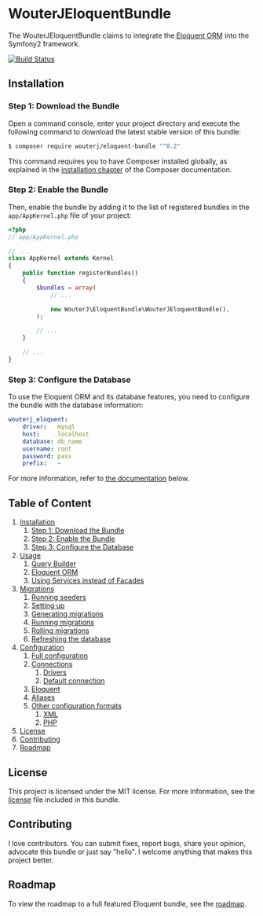 # WouterJEloquentBundle

The WouterJEloquentBundle claims to integrate the [Eloquent ORM][eloquent]
into the Symfony2 framework.

[![Build Status](https://travis-ci.org/wouterj/WouterJEloquentBundle.svg?branch=master)](https://travis-ci.org/wouterj/WouterJEloquentBundle)


## Installation

### Step 1: Download the Bundle

Open a command console, enter your project directory and execute the
following command to download the latest stable version of this bundle:

```bash
$ composer require wouterj/eloquent-bundle "^0.2"
```

This command requires you to have Composer installed globally, as explained
in the [installation chapter][composer] of the Composer documentation.


### Step 2: Enable the Bundle

Then, enable the bundle by adding it to the list of registered bundles
in the `app/AppKernel.php` file of your project:

```php
<?php
// app/AppKernel.php

// ...
class AppKernel extends Kernel
{
    public function registerBundles()
    {
        $bundles = array(
            // ...

            new WouterJ\EloquentBundle\WouterJEloquentBundle(),
        );

        // ...
    }

    // ...
}
```


### Step 3: Configure the Database

To use the Eloquent ORM and its database features, you need to configure the
bundle with the database information:

```yaml
wouterj_eloquent:
    driver:   mysql
    host:     localhost
    database: db_name
    username: root
    password: pass
    prefix:   ~
```

For more information, refer to [the documentation](#table-of-content) below.


## Table of Content

1. [Installation](#installation)
    1. [Step 1: Download the Bundle](#step-1-download-the-bundle)
    1. [Step 2: Enable the Bundle](#step-2-enable-the-bundle)
    1. [Step 3: Configure the Database](#step-3-configure-the-database)
1. [Usage](resources/docs/usage.rst)
    1. [Query Builder](resources/docs/usage.rst#query-builder)
    1. [Eloquent ORM](resources/docs/usage.rst#eloquent-orm)
    1. [Using Services instead of Facades](resources/docs/usage.rst#using-services-instead-of-facades)
1. [Migrations](resources/docs/migrations.rst)
    1. [Running seeders](resources/docs/migrations.rst#running-seeders)
    1. [Setting up](resources/docs/migrations.rst#setting-up)
    1. [Generating migrations](resources/docs/migrations.rst#generating-migrations)
    1. [Running migrations](resources/docs/migrations.rst#running-migrations)
    1. [Rolling migrations](resources/docs/migrations.rst#rolling-back-migrations)
    1. [Refreshing the database](resources/docs/migrations.rst#refreshing-the-database)
1. [Configuration](resources/docs/configuration.rst)
    1. [Full configuration](resources/docs/configuration.rst#full-configuration)
    1. [Connections](resources/docs/configuration.rst#connections)
        1. [Drivers](resources/docs/configuration.rst#drivers)
        1. [Default connection](resources/docs/configuration.rst#default-connection)
    1. [Eloquent](resources/docs/configuration.rst#eloquent)
    1. [Aliases](resources/docs/configuration.rst#aliases)
    1. [Other configuration formats](resources/docs/configuration.rst#other-configuration-formats)
        1. [XML](resources/docs/configuration.rst#xml)
        1. [PHP](resources/docs/configuration.rst#php)
1. [License](#license)
1. [Contributing](#contributing)
1. [Roadmap](#roadmap)


## License

This project is licensed under the MIT license. For more information, see the
[license][license] file included in this bundle.


## Contributing

I love contributors. You can submit fixes, report bugs, share your opinion,
advocate this bundle or just say "hello". I welcome anything that makes this
project better.


## Roadmap

To view the roadmap to a full featured Eloquent bundle, see the
[roadmap][roadmap].


[eloquent]: http://laravel.com/docs/database
[composer]: https://getcomposer.org/doc/00-intro.md
[docs]: resources/docs/index.rst
[license]: LICENSE
[cs]: http://symfony.com/doc/current/contributing/code/standards.html
[roadmap]: resources/docs/roadmap.rst
